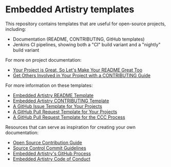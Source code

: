 # Embedded Artistry templates

This repository contains templates that are useful for open-source projects, including:

* Documentation (README, CONTRIBUTING, GitHub templates)
* Jenkins CI pipelines, showing both a "CI" build variant and a "nightly" build variant

For more on project documentation:

* [Your Project is Great, So Let's Make Your README Great Too](https://embeddedartistry.com/blog/2017/11/27/your-project-is-great-so-lets-make-your-readme-great-too/)
* [Get Others Involved in Your Project with a CONTRIBUTING Guide](https://embeddedartistry.com/blog/2017/12/11/get-others-involved-in-your-project-with-a-contributing-guide/)

For more information on these templates:

* [Embedded Artistry README Template](https://embeddedartistry.com/blog/2017/11/30/embedded-artistry-readme-template/)
* [Embedded Artistry CONTRIBUTING Template](https://embeddedartistry.com/blog/2017/12/14/embedded-artistry-contributing-template/)
* [A GitHub Issue Template for Your Projects](https://embeddedartistry.com/blog/2017/08/18/a-github-issue-template-for-your-projects/)
* [A GitHub Pull Request Template for Your Projects](https://embeddedartistry.com/blog/2017/08/04/a-github-pull-request-template-for-your-projects/)
* [A GitHub Pull Request Template for the CCC Process](https://embeddedartistry.com/blog/2017/08/11/a-github-pull-request-template-for-the-ccc-process/)

Resources that can serve as inspiration for creating your own documentation:

* [Open Source Contribution Guide](https://embeddedartistry.com/fieldatlas/open-source-contribution-guide/)
* [Source Control Commit Guidelines](https://embeddedartistry.com/fieldatlas/source-control-commit-guidelines/)
* [Embedded Artistry's GitHub Process](https://embeddedartistry.com/fieldatlas/embedded-artistrys-github-process/)
* [Embedded Artistry Code of Conduct](https://embeddedartistry.com/fieldatlas/embedded-artistry-code-of-conduct/)
